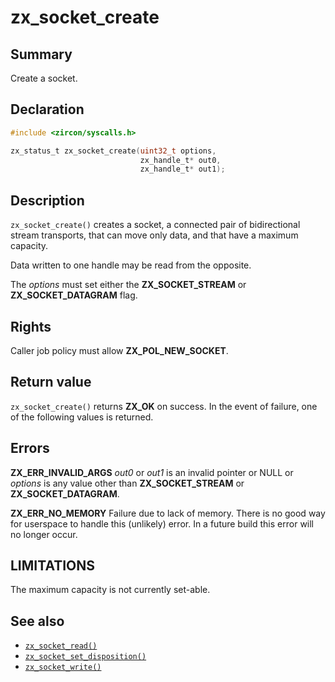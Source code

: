 <!-- Generated by zircon/scripts/update-docs-from-fidl, do not edit! -->
# zx_socket_create

## Summary

Create a socket.

## Declaration

```c
#include <zircon/syscalls.h>

zx_status_t zx_socket_create(uint32_t options,
                             zx_handle_t* out0,
                             zx_handle_t* out1);
```

## Description

`zx_socket_create()` creates a socket, a connected pair of
bidirectional stream transports, that can move only data, and that
have a maximum capacity.

Data written to one handle may be read from the opposite.

The *options* must set either the **ZX_SOCKET_STREAM** or
**ZX_SOCKET_DATAGRAM** flag.

## Rights

Caller job policy must allow **ZX_POL_NEW_SOCKET**.

## Return value

`zx_socket_create()` returns **ZX_OK** on success. In the event of
failure, one of the following values is returned.

## Errors

**ZX_ERR_INVALID_ARGS**  *out0* or *out1* is an invalid pointer or NULL or
*options* is any value other than **ZX_SOCKET_STREAM** or **ZX_SOCKET_DATAGRAM**.

**ZX_ERR_NO_MEMORY**  Failure due to lack of memory.
There is no good way for userspace to handle this (unlikely) error.
In a future build this error will no longer occur.

## LIMITATIONS

The maximum capacity is not currently set-able.

## See also

 - [`zx_socket_read()`]
 - [`zx_socket_set_disposition()`]
 - [`zx_socket_write()`]

[`zx_socket_read()`]: socket_read.md
[`zx_socket_set_disposition()`]: socket_set_disposition.md
[`zx_socket_write()`]: socket_write.md


